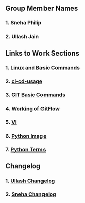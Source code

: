 ## Group Member Names

### 1. Sneha Philip
### 2. Ullash Jain


## Links to Work Sections 

### 1. [Linux and Basic Commands](https://github.com/Snehaphilip989/miniproject1/blob/master/linux.md)

### 2. [ci-cd-usage](https://github.com/Snehaphilip989/miniproject1/blob/master/ci-cd-usage.md) 

### 3. [GIT Basic Commands](https://github.com/Snehaphilip989/miniproject1/blob/master/GIT_BasicCommands.md)

### 4. [Working of GitFlow](https://github.com/Snehaphilip989/miniproject1/blob/master/gitFlow.md)

### 5. [VI](https://github.com/Snehaphilip989/miniproject1/blob/master/VI.md)

### 6. [Python Image](https://github.com/Snehaphilip989/miniproject1/tree/master/Python%20Image)

### 7. [Python Terms](https://github.com/Snehaphilip989/miniproject1/tree/master/Python%20Terms)

## Changelog

### 1. [Ullash Changelog](https://github.com/Snehaphilip989/miniproject1/blob/master/Changelog_UllashJain.md)
### 2. [Sneha Changelog](https://github.com/Snehaphilip989/miniproject1/blob/master/Changelog_SnehaPhilip.md)
